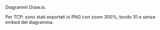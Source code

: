 Diagrammi Draw.io.

Per TCP: sono stati exportati in PNG con zoom 300%, bordo 10 e senza embed del diagramma.
